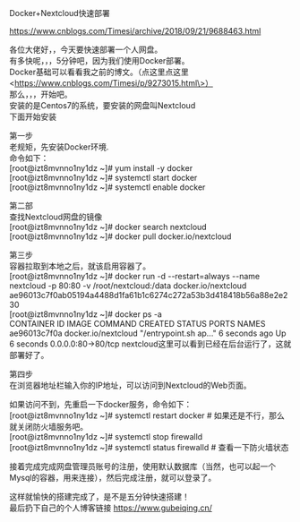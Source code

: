 Docker+Nextcloud快速部署

https://www.cnblogs.com/Timesi/archive/2018/09/21/9688463.html  
  
各位大佬好，，今天要快速部署一个人网盘。  
有多快呢，，，5分钟吧，因为我们使用Docker部署。  
Docker基础可以看看我之前的博文。（点这里点这里
\<https://www.cnblogs.com/Timesi/p/9273015.html\>）  
那么，，，开始吧。  
安装的是Centos7的系统，要安装的网盘叫Nextcloud  
下面开始安装  
  
第一步  
老规矩，先安装Docker环境.  
命令如下：  
[root\@izt8mvnno1ny1dz \~]\# yum install -y docker  
[root\@izt8mvnno1ny1dz \~]\# systemctl start docker  
[root\@izt8mvnno1ny1dz \~]\# systemctl enable docker  
  
第二部  
查找Nextcloud网盘的镜像  
[root\@izt8mvnno1ny1dz \~]\# docker search nextcloud  
[root\@izt8mvnno1ny1dz \~]\# docker pull docker.io/nextcloud  
  
第三步  
容器拉取到本地之后，就该启用容器了。  
[root\@izt8mvnno1ny1dz \~]\# docker run -d --restart=always --name nextcloud -p
80:80 -v /root/nextcloud:/data docker.io/nextcloud  
ae96013c7f0ab05194a4488d1fa61b1c6274c272a53b3d418418b56a88e2e230  
[root\@izt8mvnno1ny1dz \~]\# docker ps -a  
CONTAINER ID IMAGE COMMAND CREATED STATUS PORTS NAMES  
ae96013c7f0a docker.io/nextcloud "/entrypoint.sh ap..." 6 seconds ago Up 6
seconds 0.0.0.0:80-\>80/tcp
nextcloud这里可以看到已经在后台运行了，这就部署好了。  
  
第四步  
在浏览器地址栏输入你的IP地址，可以访问到Nextcloud的Web页面。  
  
如果访问不到，先重启一下docker服务，命令如下：  
[root\@izt8mvnno1ny1dz \~]\# systemctl restart docker \#
如果还是不行，那么就关闭防火墙服务吧。  
[root\@izt8mvnno1ny1dz \~]\# systemctl stop firewalld  
[root\@izt8mvnno1ny1dz \~]\# systemctl status firewalld \# 查看一下防火墙状态  
  
接着完成完成网盘管理员账号的注册，使用默认数据库（当然，也可以起一个Mysql的容器，用来连接），然后完成注册，就可以登录了。  
  
这样就愉快的搭建完成了，是不是五分钟快速搭建！  
最后扔下自己的个人博客链接 https://www.gubeiqing.cn/
